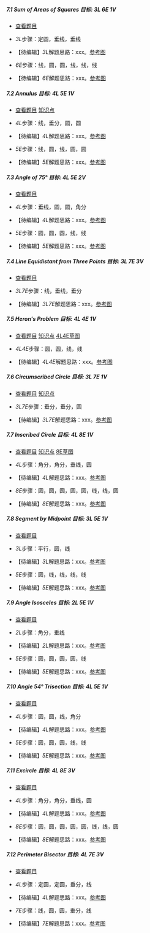 ##### 7.1 Sum of Areas of Squares 目标: *3L 6E 1V*
- [查看题目](images/level/sum_squares.png) 
+ *3L*步骤：定圆，垂线，垂线
- 【待编辑】*3L*解题思路：xxx。[参考图](images/solved/7.1.3L.png)
+ *6E*步骤：线，圆，圆，线，线，线
- 【待编辑】*6E*解题思路：xxx。[参考图](images/solved/7.1.6E.png)


##### 7.2 Annulus 目标: *4L 5E 1V*
- [查看题目](images/level/annulus.png) [知识点](images/hints/Fact_CircleArea.png) 
+ *4L*步骤：线，垂分，圆，圆
- 【待编辑】*4L*解题思路：xxx。[参考图](images/solved/7.2.4L.png)
+ *5E*步骤：线，圆，线，圆，圆
- 【待编辑】*5E*解题思路：xxx。[参考图](images/solved/7.2.5E.png)


##### 7.3 Angle of 75° 目标: *4L 5E 2V*
- [查看题目](images/level/angle75.png) 
+ *4L*步骤：垂线，圆，圆，角分
- 【待编辑】*4L*解题思路：xxx。[参考图](images/solved/7.3.4L.png)
+ *5E*步骤：圆，圆，圆，线，线
- 【待编辑】*5E*解题思路：xxx。[参考图](images/solved/7.3.5E.png)


##### 7.4 Line Equidistant from Three Points 目标: *3L 7E 3V*
- [查看题目](images/level/equidistant3.png) 
+ *3L7E*步骤：线，垂线，垂分
- 【待编辑】*3L7E*解题思路：xxx。[参考图](images/solved/7.4.3L7E.png)


##### 7.5 Heron's Problem 目标: *4L 4E 1V*
- [查看题目](images/level/heron.png) [知识点](images/hints/Fact_MirrorSymmetry.png) [4L4E草图](images/hints/Draft_Heron.png) 
+ *4L4E*步骤：圆，圆，线，线
- 【待编辑】*4L4E*解题思路：xxx。[参考图](images/solved/7.5.4L4E.png)


##### 7.6 Circumscribed Circle 目标: *3L 7E 1V*
- [查看题目](images/level/circle3.png) [知识点](images/hints/Fact_CircumCircle.png) 
+ *3L7E*步骤：垂分，垂分，圆
- 【待编辑】*3L7E*解题思路：xxx。[参考图](images/solved/7.6.3L7E.png)


##### 7.7 Inscribed Circle 目标: *4L 8E 1V*
- [查看题目](images/level/circle_in_triangle.png) [知识点](images/hints/Fact_Incircle.png) [8E草图](images/hints/Draft_CircleInTriangle.png)
+ *4L*步骤：角分，角分，垂线，圆
- 【待编辑】*4L*解题思路：xxx。[参考图](images/solved/7.7.4L.png)
+ *8E*步骤：圆，圆，圆，圆，圆，线，线，圆
- 【待编辑】*8E*解题思路：xxx。[参考图](images/solved/7.7.8E.png)


##### 7.8 Segment by Midpoint 目标: *3L 5E 1V*
- [查看题目](images/level/angle_midpoint.png) 
+ *3L*步骤：平行，圆，线
- 【待编辑】*3L*解题思路：xxx。[参考图](images/solved/7.8.3L.png)
+ *5E*步骤：圆，线，线，线，线
- 【待编辑】*5E*解题思路：xxx。[参考图](images/solved/7.8.5E.png)


##### 7.9 Angle Isosceles 目标: *2L 5E 1V*
- [查看题目](images/level/angle_isosceles.png) 
+ *2L*步骤：角分，垂线
- 【待编辑】*2L*解题思路：xxx。[参考图](images/solved/7.9.2L.png)
+ *5E*步骤：圆，圆，圆，圆，线
- 【待编辑】*5E*解题思路：xxx。[参考图](images/solved/7.9.5E.png)


##### 7.10 Angle 54° Trisection 目标: *4L 5E 1V*
- [查看题目](images/level/angle_trisection54.png) 
+ *4L*步骤：圆，圆，线，角分
- 【待编辑】*4L*解题思路：xxx。[参考图](images/solved/7.10.4L.png)
+ *5E*步骤：圆，圆，圆，线，线
- 【待编辑】*5E*解题思路：xxx。[参考图](images/solved/7.10.5E.png)


##### 7.11 Excircle 目标: *4L 8E 3V*
- [查看题目](images/level/excircle.png) 
+ *4L*步骤：角分，角分，垂线，圆
- 【待编辑】*4L*解题思路：xxx。[参考图](images/solved/7.11.4L.png)
+ *8E*步骤：圆，圆，圆，圆，圆，线，线，圆
- 【待编辑】*8E*解题思路：xxx。[参考图](images/solved/7.11.8E.png)


##### 7.12 Perimeter Bisector 目标: *4L 7E 3V*
- [查看题目](images/level/perimeter_bisector.png) 
+ *4L*步骤：定圆，定圆，垂分，线
- 【待编辑】*4L*解题思路：xxx。[参考图](images/solved/7.12.4L.png)
+ *7E*步骤：线，圆，圆，垂分，线
- 【待编辑】*7E*解题思路：xxx。[参考图](images/solved/7.12.7E.png)

